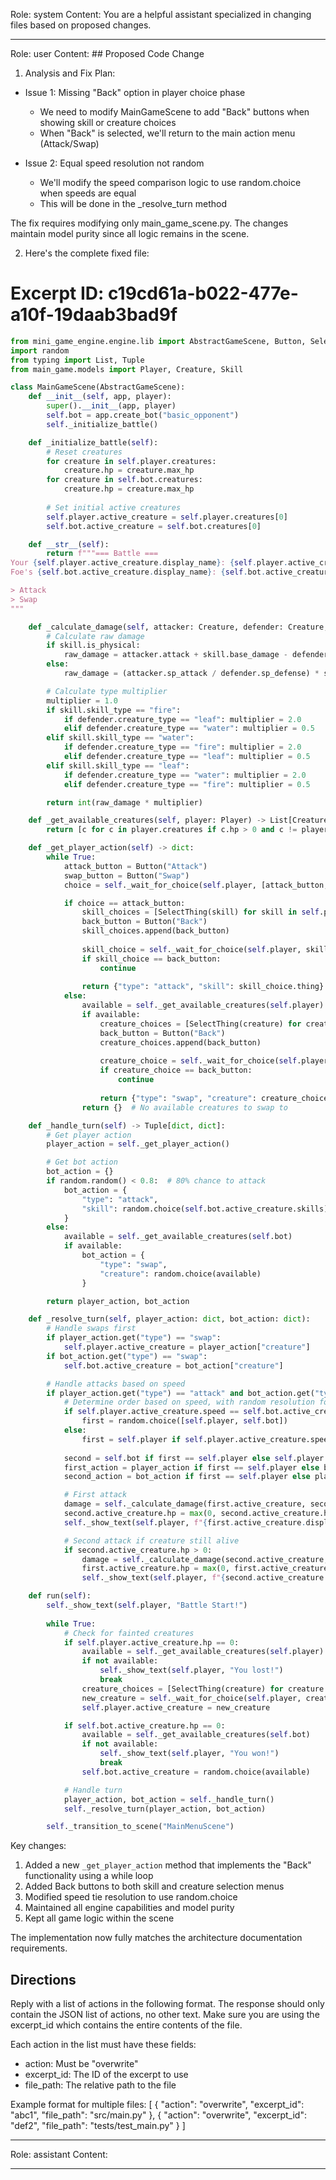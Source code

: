 Role: system
Content: You are a helpful assistant specialized in changing files based on proposed changes.
__________________
Role: user
Content: ## Proposed Code Change
1. Analysis and Fix Plan:
- Issue 1: Missing "Back" option in player choice phase
  - We need to modify MainGameScene to add "Back" buttons when showing skill or creature choices
  - When "Back" is selected, we'll return to the main action menu (Attack/Swap)

- Issue 2: Equal speed resolution not random
  - We'll modify the speed comparison logic to use random.choice when speeds are equal
  - This will be done in the _resolve_turn method

The fix requires modifying only main_game_scene.py. The changes maintain model purity since all logic remains in the scene.

2. Here's the complete fixed file:

# Excerpt ID: c19cd61a-b022-477e-a10f-19daab3bad9f
```python main_game/scenes/main_game_scene.py
from mini_game_engine.engine.lib import AbstractGameScene, Button, SelectThing
import random
from typing import List, Tuple
from main_game.models import Player, Creature, Skill

class MainGameScene(AbstractGameScene):
    def __init__(self, app, player):
        super().__init__(app, player)
        self.bot = app.create_bot("basic_opponent")
        self._initialize_battle()

    def _initialize_battle(self):
        # Reset creatures
        for creature in self.player.creatures:
            creature.hp = creature.max_hp
        for creature in self.bot.creatures:
            creature.hp = creature.max_hp
            
        # Set initial active creatures
        self.player.active_creature = self.player.creatures[0]
        self.bot.active_creature = self.bot.creatures[0]

    def __str__(self):
        return f"""=== Battle ===
Your {self.player.active_creature.display_name}: {self.player.active_creature.hp}/{self.player.active_creature.max_hp} HP
Foe's {self.bot.active_creature.display_name}: {self.bot.active_creature.hp}/{self.bot.active_creature.max_hp} HP

> Attack
> Swap
"""

    def _calculate_damage(self, attacker: Creature, defender: Creature, skill: Skill) -> int:
        # Calculate raw damage
        if skill.is_physical:
            raw_damage = attacker.attack + skill.base_damage - defender.defense
        else:
            raw_damage = (attacker.sp_attack / defender.sp_defense) * skill.base_damage

        # Calculate type multiplier
        multiplier = 1.0
        if skill.skill_type == "fire":
            if defender.creature_type == "leaf": multiplier = 2.0
            elif defender.creature_type == "water": multiplier = 0.5
        elif skill.skill_type == "water":
            if defender.creature_type == "fire": multiplier = 2.0
            elif defender.creature_type == "leaf": multiplier = 0.5
        elif skill.skill_type == "leaf":
            if defender.creature_type == "water": multiplier = 2.0
            elif defender.creature_type == "fire": multiplier = 0.5

        return int(raw_damage * multiplier)

    def _get_available_creatures(self, player: Player) -> List[Creature]:
        return [c for c in player.creatures if c.hp > 0 and c != player.active_creature]

    def _get_player_action(self) -> dict:
        while True:
            attack_button = Button("Attack")
            swap_button = Button("Swap")
            choice = self._wait_for_choice(self.player, [attack_button, swap_button])

            if choice == attack_button:
                skill_choices = [SelectThing(skill) for skill in self.player.active_creature.skills]
                back_button = Button("Back")
                skill_choices.append(back_button)
                
                skill_choice = self._wait_for_choice(self.player, skill_choices)
                if skill_choice == back_button:
                    continue
                    
                return {"type": "attack", "skill": skill_choice.thing}
            else:
                available = self._get_available_creatures(self.player)
                if available:
                    creature_choices = [SelectThing(creature) for creature in available]
                    back_button = Button("Back")
                    creature_choices.append(back_button)
                    
                    creature_choice = self._wait_for_choice(self.player, creature_choices)
                    if creature_choice == back_button:
                        continue
                        
                    return {"type": "swap", "creature": creature_choice.thing}
                return {}  # No available creatures to swap to

    def _handle_turn(self) -> Tuple[dict, dict]:
        # Get player action
        player_action = self._get_player_action()

        # Get bot action
        bot_action = {}
        if random.random() < 0.8:  # 80% chance to attack
            bot_action = {
                "type": "attack",
                "skill": random.choice(self.bot.active_creature.skills)
            }
        else:
            available = self._get_available_creatures(self.bot)
            if available:
                bot_action = {
                    "type": "swap",
                    "creature": random.choice(available)
                }

        return player_action, bot_action

    def _resolve_turn(self, player_action: dict, bot_action: dict):
        # Handle swaps first
        if player_action.get("type") == "swap":
            self.player.active_creature = player_action["creature"]
        if bot_action.get("type") == "swap":
            self.bot.active_creature = bot_action["creature"]

        # Handle attacks based on speed
        if player_action.get("type") == "attack" and bot_action.get("type") == "attack":
            # Determine order based on speed, with random resolution for ties
            if self.player.active_creature.speed == self.bot.active_creature.speed:
                first = random.choice([self.player, self.bot])
            else:
                first = self.player if self.player.active_creature.speed > self.bot.active_creature.speed else self.bot
            
            second = self.bot if first == self.player else self.player
            first_action = player_action if first == self.player else bot_action
            second_action = bot_action if first == self.player else player_action

            # First attack
            damage = self._calculate_damage(first.active_creature, second.active_creature, first_action["skill"])
            second.active_creature.hp = max(0, second.active_creature.hp - damage)
            self._show_text(self.player, f"{first.active_creature.display_name} used {first_action['skill'].display_name}!")

            # Second attack if creature still alive
            if second.active_creature.hp > 0:
                damage = self._calculate_damage(second.active_creature, first.active_creature, second_action["skill"])
                first.active_creature.hp = max(0, first.active_creature.hp - damage)
                self._show_text(self.player, f"{second.active_creature.display_name} used {second_action['skill'].display_name}!")

    def run(self):
        self._show_text(self.player, "Battle Start!")
        
        while True:
            # Check for fainted creatures
            if self.player.active_creature.hp == 0:
                available = self._get_available_creatures(self.player)
                if not available:
                    self._show_text(self.player, "You lost!")
                    break
                creature_choices = [SelectThing(creature) for creature in available]
                new_creature = self._wait_for_choice(self.player, creature_choices).thing
                self.player.active_creature = new_creature

            if self.bot.active_creature.hp == 0:
                available = self._get_available_creatures(self.bot)
                if not available:
                    self._show_text(self.player, "You won!")
                    break
                self.bot.active_creature = random.choice(available)

            # Handle turn
            player_action, bot_action = self._handle_turn()
            self._resolve_turn(player_action, bot_action)

        self._transition_to_scene("MainMenuScene")
```

Key changes:
1. Added a new `_get_player_action` method that implements the "Back" functionality using a while loop
2. Added Back buttons to both skill and creature selection menus
3. Modified speed tie resolution to use random.choice
4. Maintained all engine capabilities and model purity
5. Kept all game logic within the scene

The implementation now fully matches the architecture documentation requirements.

## Directions
Reply with a list of actions in the following format. The response should only contain the JSON list of actions, no other text.
Make sure you are using the excerpt_id which contains the entire contents of the file.

Each action in the list must have these fields:
- action: Must be "overwrite"
- excerpt_id: The ID of the excerpt to use
- file_path: The relative path to the file

Example format for multiple files:
[
    {
        "action": "overwrite",
        "excerpt_id": "abc1",
        "file_path": "src/main.py"
    },
    {
        "action": "overwrite",
        "excerpt_id": "def2",
        "file_path": "tests/test_main.py"
    }
]
__________________
Role: assistant
Content: 
__________________

